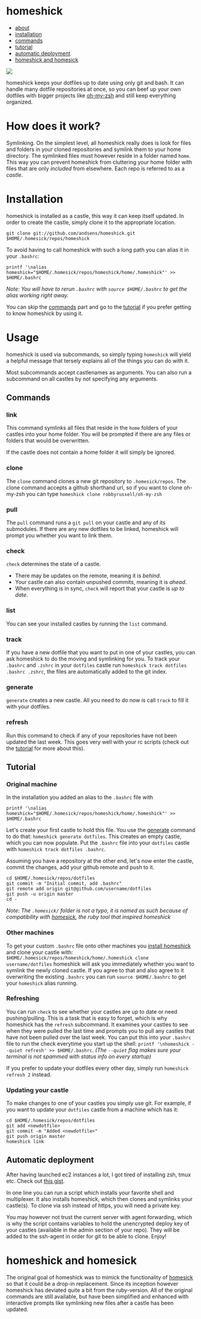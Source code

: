 homeshick
=========
* [about](#how-does-it-work)
* [installation](#installation)
* [commands](#commands)
* [tutorial](#tutorial)
* [automatic deployment](#automatic-deployment)
* [homeshick and homesick](#homeshick-and-homesick)

<img src="http://i.imgur.com/3zAK9.jpg">

homeshick keeps your dotfiles up to date using only git and bash.
It can handle many dotfile repositories at once, so you can beef up your own dotfiles
with bigger projects like [oh-my-zsh](https://github.com/robbyrussell/oh-my-zsh) and still
keep everything organized.

# How does it work? #
Symlinking.
On the simplest level, all homeshick really does is look for files and folders
in your cloned repositories and symlink them to your home directory.
The symlinked files must however reside in a folder named `home`.
This way you can prevent homeshick from cluttering your home folder with
files that are only *included* from elsewhere.
Each repo is referred to as a *castle*.

# Installation #
homeshick is installed as a castle, this way it can keep itself updated.
In order to create the castle, simply clone it to the appropriate location.
```
git clone git://github.com/andsens/homeshick.git $HOME/.homesick/repos/homeshick
```

To avoid having to call homeshick with such a long path you can alias it in your `.bashrc`:
```
printf '\nalias homeshick="$HOME/.homesick/repos/homeshick/home/.homeshick"' >> $HOME/.bashrc
```
*Note: You will have to rerun `.bashrc` with `source $HOME/.bashrc` to get the alias working right away.*

You can skip the [commands](#commands) part and go to the [tutorial](#tutorial)
if you prefer getting to know homeshick by using it.

# Usage #

homeshick is used via subcommands, so simply typing `homeshick` will yield a helpful message
that tersely explains all of the things you can do with it.

Most subcommands accept castlenames as arguments.
You can also run a subcommand on all castles by not specifying any arguments.

## Commands ##

### link ###
This command symlinks all files that reside in the `home` folders of your castles into your home folder.
You will be prompted if there are any files or folders that would be overwritten.

If the castle does not contain a home folder it will simply be ignored.

### clone ###
The `clone` command clones a new git repository to `.homesick/repos`.
The clone command accepts a github shorthand url, so if you want to clone
oh-my-zsh you can type `homeshick clone robbyrussell/oh-my-zsh`

### pull ###
The `pull` command runs a `git pull` on your castle and any of its submodules.
If there are any new dotfiles to be linked, homeshick will prompt you whether you want to link them.

### check ###
`check` determines the state of a castle.
* There may be updates on the remote, meaning it is *behind*.
* Your castle can also contain unpushed commits, meaning it is *ahead*.
* When everything is in sync, `check` will report that your castle is *up to date*.

### list ###
You can see your installed castles by running the `list` command.

### track ###
If you have a new dotfile that you want to put in one of your castles, you can ask
homeshick to do the moving and symlinking for you.
To track your `.bashrc` and `.zshrc` in your `dotfiles` castle
run `homeshick track dotfiles .bashrc .zshrc`,
the files are automatically added to the git index.

### generate ###
`generate` creates a new castle.
All you need to do now is call `track` to fill it with your dotfiles.

### refresh ###
Run this command to check if any of your repositories have not been updated the last week.
This goes very well with your rc scripts (check out the [tutorial](#tutorial) for more about this).


## Tutorial ##

### Original machine ###

In the installation you added an alias to the `.bashrc` file with
```
printf '\nalias homeshick="$HOME/.homesick/repos/homeshick/home/.homeshick"' >> $HOME/.bashrc
```

Let's create your first castle to hold this file. You use the [generate](#generate) command to do that:
`homeshick generate dotfiles`. This creates an empty castle, which you can now populate.
Put the `.bashrc` file into your `dotfiles` castle with `homeshick track dotfiles .bashrc`.

Assuming you have a repository at the other end, let's now enter the castle, commit the changes,
add your github remote and push to it.
```
cd $HOME/.homesick/repos/dotfiles
git commit -m "Initial commit, add .bashrc"
git remote add origin git@github.com/username/dotfiles
git push -u origin master
cd -
```
*Note: The `.homesick/` folder is not a typo, it is named as such because of compatibility with
[homesick](#homeshick-and-homesick), the ruby tool that inspired homeshick*

### Other machines ###
To get your custom `.bashrc` file onto other machines you [install homeshick](#installation) and
clone your castle with: `$HOME/.homesick/repos/homeshick/home/.homeshick clone username/dotfiles`
homeshick will ask you immediately whether you want to symlink the newly cloned castle.
If you agree to that and also agree to it overwriting the existing `.bashrc` you can run
`source $HOME/.bashrc` to get your `homeshick` alias running.

### Refreshing ###
You can run `check` to see whether your castles are up to date or need pushing/pulling.
This is a task that is easy to forget, which is why homeshick has the `refresh` subcommand.
It examines your castles to see when they were pulled the last time and prompts you to pull
any castles that have not been pulled over the last week.
You can put this into your `.bashrc` file to run the check everytime you start up the shell:
`printf '\nhomeshick --quiet refresh' >> $HOME/.bashrc`.
*(The `--quiet` flag makes sure your terminal is not spammed with status info on every startup)*

If you prefer to update your dotfiles every other day, simply run `homeshick refresh 2` instead.

### Updating your castle ###
To make changes to one of your castles you simply use git. For example,
if you want to update your `dotfiles` castle from a machine which
has it:

```
cd $HOME/.homesick/repos/dotfiles
git add <newdotfile>
git commit -m "Added <newdotfile>"
git push origin master
homeshick link
```

## Automatic deployment ##
After having launched ec2 instances a lot, I got tired of installing zsh, tmux etc.
Check out [this gist](https://gist.github.com/2913223).

In one line you can run a script which installs your favorite shell and multiplexer.
It also installs homeshick, which then clones and symlinks your castle(s).
To clone via ssh instead of https, you will need a private key.

You may however not trust the current server with agent forwarding,
which is why the script contains variables to hold the unencrypted deploy key of your castles
(available in the admin section of your repo).
They will be added to the ssh-agent in order for git to be able to clone. Enjoy!


# homeshick and homesick #
The original goal of homeshick was to mimick the functionality of
[homesick](https://github.com/technicalpickles/homesick) so that it could be a drop-in replacement.
Since its inception however homeshick has deviated quite a bit from the ruby-version.
All of the original commands are still available, but have been simplified and enhanced with interactive
prompts like symlinking new files after a castle has been updated.
